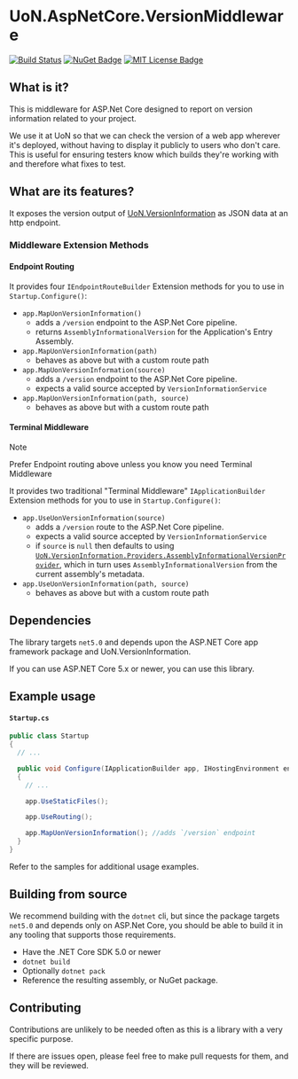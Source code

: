 # UoN.AspNetCore.VersionMiddleware

[![Build Status]][Build Workflow]
[![NuGet Badge]][NuGet Package]
[![MIT License Badge]][MIT License]

[Build Workflow]: https://github.com/uon-nuget/UoN.VersionInformation/actions/workflows/build.versionmiddleware.yml
[Build Status]: https://github.com/uon-nuget/UoN.VersionInformation/actions/workflows/build.versionmiddleware.yml/badge.svg
[NuGet Package]: https://www.nuget.org/packages/UoN.AspNetCore.VersionMiddleware/
[NuGet Badge]: https://img.shields.io/nuget/v/UoN.AspNetCore.VersionMiddleware.svg

[MIT License]: https://opensource.org/licenses/MIT
[MIT License Badge]: https://img.shields.io/badge/licence-MIT-blue.svg

## What is it?

This is middleware for ASP.Net Core designed to report on version information related to your project.

We use it at UoN so that we can check the version of a web app wherever it's deployed, without having to display it publicly to users who don't care. This is useful for ensuring testers know which builds they're working with and therefore what fixes to test.

## What are its features?

It exposes the version output of [UoN.VersionInformation](https://github.com/uon-nuget/UoN.VersionInformation/blob/main/src/UoN.VersionInformation/README.md) as JSON data at an http endpoint.

### Middleware Extension Methods

#### Endpoint Routing

It provides four `IEndpointRouteBuilder` Extension methods for you to use in `Startup.Configure()`:

- `app.MapUonVersionInformation()`
  - adds a `/version` endpoint to the ASP.Net Core pipeline.
  - returns `AssemblyInformationalVersion` for the Application's Entry Assembly.
- `app.MapUonVersionInformation(path)`
  - behaves as above but with a custom route path
- `app.MapUonVersionInformation(source)`
  - adds a `/version` endpoint to the ASP.Net Core pipeline.
  - expects a valid source accepted by `VersionInformationService`
- `app.MapUonVersionInformation(path, source)`
  - behaves as above but with a custom route path

#### Terminal Middleware

> [!NOTE]
> Prefer Endpoint routing above unless you know you need Terminal Middleware

It provides two traditional "Terminal Middleware" `IApplicationBuilder` Extension methods for you to use in `Startup.Configure()`:

- `app.UseUonVersionInformation(source)`
  - adds a `/version` route to the ASP.Net Core pipeline.
  - expects a valid source accepted by `VersionInformationService`
  - if `source` is `null` then defaults to using [`UoN.VersionInformation.Providers.AssemblyInformationalVersionProvider`](https://github.com/uon-nuget/UoN.VersionInformation/blob/main/src/UoN.VersionInformation/README.md#assemblyinformationalversionprovider), which in turn uses `AssemblyInformationalVersion` from the current assembly's metadata.
- `app.UseUonVersionInformation(path, source)`
  - behaves as above but with a custom route path

## Dependencies

The library targets `net5.0` and depends upon the ASP.NET Core app framework package and UoN.VersionInformation.

If you can use ASP.NET Core 5.x or newer, you can use this library.

## Example usage

#### `Startup.cs`

```csharp
public class Startup
{
  // ...

  public void Configure(IApplicationBuilder app, IHostingEnvironment env)
  {
    // ...

    app.UseStaticFiles();

    app.UseRouting();

    app.MapUonVersionInformation(); //adds `/version` endpoint
  }
}
```

Refer to the samples for additional usage examples.

## Building from source

We recommend building with the `dotnet` cli, but since the package targets `net5.0` and depends only on ASP.Net Core, you should be able to build it in any tooling that supports those requirements.

- Have the .NET Core SDK 5.0 or newer
- `dotnet build`
- Optionally `dotnet pack`
- Reference the resulting assembly, or NuGet package.

## Contributing

Contributions are unlikely to be needed often as this is a library with a very specific purpose.

If there are issues open, please feel free to make pull requests for them, and they will be reviewed.
